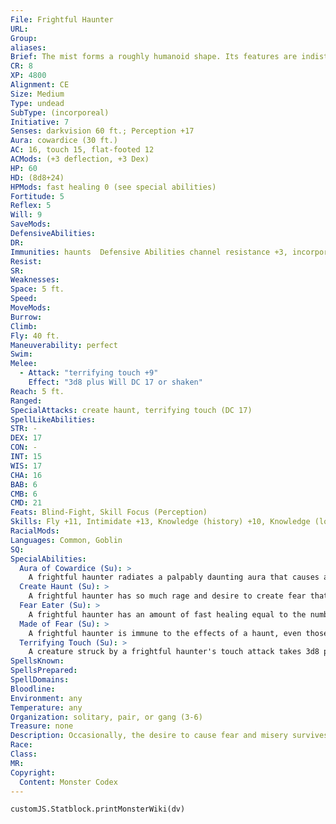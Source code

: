 ```yaml
---
File: Frightful Haunter
URL: 
Group: 
aliases: 
Brief: The mist forms a roughly humanoid shape. Its features are indistinct, except for its clawed hands and hairy, fanged face.
CR: 8
XP: 4800
Alignment: CE
Size: Medium
Type: undead
SubType: (incorporeal)
Initiative: 7
Senses: darkvision 60 ft.; Perception +17
Aura: cowardice (30 ft.)
AC: 16, touch 15, flat-footed 12
ACMods: (+3 deflection, +3 Dex)
HP: 60
HD: (8d8+24)
HPMods: fast healing 0 (see special abilities)
Fortitude: 5
Reflex: 5
Will: 9
SaveMods: 
DefensiveAbilities: 
DR: 
Immunities: haunts  Defensive Abilities channel resistance +3, incorporeal
Resist: 
SR: 
Weaknesses: 
Space: 5 ft.
Speed: 
MoveMods: 
Burrow: 
Climb: 
Fly: 40 ft.
Maneuverability: perfect
Swim: 
Melee: 
  - Attack: "terrifying touch +9"
    Effect: "3d8 plus Will DC 17 or shaken"
Reach: 5 ft.
Ranged: 
SpecialAttacks: create haunt, terrifying touch (DC 17)
SpellLikeAbilities: 
STR: -
DEX: 17
CON: -
INT: 15
WIS: 17
CHA: 16
BAB: 6
CMB: 6
CMD: 21
Feats: Blind-Fight, Skill Focus (Perception)
Skills: Fly +11, Intimidate +13, Knowledge (history) +10, Knowledge (local) +13, Perception +17, Stealth +14, Survival +11
RacialMods: 
Languages: Common, Goblin
SQ: 
SpecialAbilities:
  Aura of Cowardice (Su): >
    A frightful haunter radiates a palpably daunting aura that causes all enemies within 30 feet to take a -4 penalty on saving throws against fear effects. Creatures that are normally immune to fear lose that immunity while within 10 feet of a frightful haunter with this ability.
  Create Haunt (Su): >
    A frightful haunter has so much rage and desire to create fear that it can actually create a haunt (Pathfinder RPG GameMastery Guide 242) once per hour. Each haunt has a CR no greater than the frightful haunter's CR - 2, and often takes a form either tied to the location the frightful haunter selects for it or inspired by the victims the frightful haunter hopes to frighten.  Unlike a typical haunt, those created by a frightful haunter are destroyed when neutralized, and fade away after a number of days equal to the creator's Hit Dice. A frightful haunter cannot have more than 1 haunt active per HD; if any haunt is created that exceeds that limit, the oldest active haunt is neutralized.
  Fear Eater (Su): >
    A frightful haunter has an amount of fast healing equal to the number of creatures within 30 feet currently suffering from a fear effect.
  Made of Fear (Su): >
    A frightful haunter is immune to the effects of a haunt, even those it does not create.
  Terrifying Touch (Su): >
    A creature struck by a frightful haunter's touch attack takes 3d8 points of damage and must succeed at a DC 17 Will saving throw or be shaken for 1 minute. A creature that succeeds at the save can't be made shaken by the terrifying touch for 24 hours, but can still take damage from it. Successfully using terrifying touch multiple times extends only the duration of its effect; it does not create a stronger fear condition. This is a mind-affecting fear effect. The DC is Charisma-based.
SpellsKnown: 
SpellsPrepared: 
SpellDomains: 
Bloodline: 
Environment: any
Temperature: any
Organization: solitary, pair, or gang (3-6)
Treasure: none
Description: Occasionally, the desire to cause fear and misery survives even when a bugbear dies. Such a creature can detach part of its vile nature to create frightening spiritual traps in the form of haunts. Whenever possible, a frightful haunter learns about a group before building haunts to terrify it, and customizes the haunts' effects based on its victims' fears and weaknesses. If a frightful haunter is forced to confront a group directly, it attempts to create a stronghold of damaging haunts, attacking only when the group neutralizes one of the haunts, and then fleeing to another prepared location.
Race: 
Class: 
MR: 
Copyright:
  Content: Monster Codex
---
```

```dataviewjs
customJS.Statblock.printMonsterWiki(dv)
```

